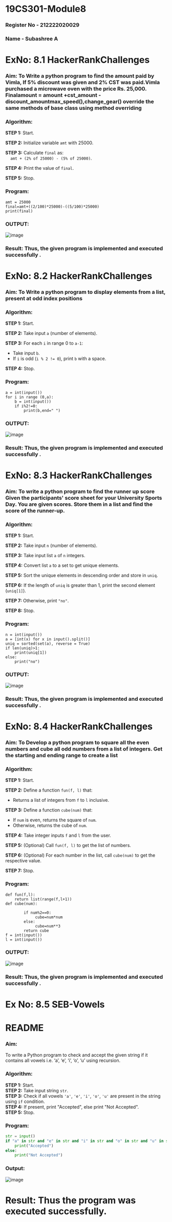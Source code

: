 # 19CS301-Module8
### Register No - 212222020029
### Name - Subashree A

# ExNo: 8.1 HackerRankChallenges
### Aim: To Write a python program to find the amount paid by Vimla, If 5% discount was given and 2% CST was paid.Vimla purchased a microwave oven with the price Rs. 25,000. Finalamount = amount +cst_amount - discount_amountmax_speed(),change_gear() override the same methods of base class  using method overriding
### Algorithm:

**STEP 1:** Start.

**STEP 2:** Initialize variable `amt` with 25000.

**STEP 3:** Calculate `final` as:  
&nbsp;&nbsp;&nbsp;&nbsp;`amt + (2% of 25000) - (5% of 25000)`.

**STEP 4:** Print the value of `final`.

**STEP 5:** Stop.

### Program:
```
amt = 25000
final=amt+((2/100)*25000)-((5/100)*25000)
print(final)

```
### OUTPUT:
![image](https://github.com/user-attachments/assets/c57524d3-e975-47e3-9504-00414d48028e)

### Result: Thus, the given program is implemented and executed successfully .

# ExNo: 8.2 HackerRankChallenges
### Aim: To Write a python program to display elements from a list, present at odd index positions
### Algorithm:

**STEP 1:** Start.

**STEP 2:** Take input `a` (number of elements).

**STEP 3:** For each `i` in range 0 to `a-1`:  
- Take input `b`.  
- If `i` is odd (`i % 2 != 0`), print `b` with a space.

**STEP 4:** Stop.

### Program:
```
a = int(input())
for i in range (0,a):
    b = int(input())
    if i%2!=0:
        print(b,end=" ")

```
### OUTPUT:
![image](https://github.com/user-attachments/assets/71488b37-fe18-44bd-af2e-5cc09941f377)

### Result: Thus, the given program is implemented and executed successfully .

# ExNo: 8.3 HackerRankChallenges
### Aim: To write a python program to find the runner up score Given the participants' score sheet for your University Sports Day. You are given  scores. Store them in a list and find the score of the runner-up.
### Algorithm:

**STEP 1:** Start.

**STEP 2:** Take input `n` (number of elements).

**STEP 3:** Take input list `a` of `n` integers.

**STEP 4:** Convert list `a` to a set to get unique elements.

**STEP 5:** Sort the unique elements in descending order and store in `uniq`.

**STEP 6:** If the length of `uniq` is greater than 1, print the second element (`uniq[1]`).

**STEP 7:** Otherwise, print `"no"`.

**STEP 8:** Stop.

### Program:
```
n = int(input())
a = [int(x) for x in input().split()]
uniq = sorted(set(a), reverse = True)
if len(uniq)>1:
    print(uniq[1])
else:
    print("no")

```
### OUTPUT:
![image](https://github.com/user-attachments/assets/6185a556-40d5-4722-a56d-6736670e42db)

### Result: Thus, the given program is implemented and executed successfully .

# ExNo: 8.4 HackerRankChallenges
### Aim: To Develop a python program to square all the even numbers and cube all odd numbers from a list of integers. Get the starting and ending range to create a list
### Algorithm:

**STEP 1:** Start.

**STEP 2:** Define a function `fun(f, l)` that:
- Returns a list of integers from `f` to `l` inclusive.

**STEP 3:** Define a function `cube(num)` that:
- If `num` is even, returns the square of `num`.
- Otherwise, returns the cube of `num`.

**STEP 4:** Take integer inputs `f` and `l` from the user.

**STEP 5:** (Optional) Call `fun(f, l)` to get the list of numbers.

**STEP 6:** (Optional) For each number in the list, call `cube(num)` to get the respective value.

**STEP 7:** Stop.

### Program:
```
def fun(f,l):
    return list(range(f,l+1))
def cube(num):
   
        if num%2==0:
             cube=num*num
        else:
             cube=num**3
        return cube
f = int(input())
l = int(input())

```
### OUTPUT:
![image](https://github.com/user-attachments/assets/f037bf5f-5cd8-48b9-926c-243f5436fe59)

### Result: Thus, the given program is implemented and executed successfully .

# Ex No: 8.5 SEB-Vowels
# README

### Aim:
To write a Python program to check and accept the given string if it contains all vowels i.e. ‘a’, ‘e’, ‘i’, ‘o’, ‘u’ using recursion.

### Algorithm:

**STEP 1:** Start.  
**STEP 2:** Take input string `str`.  
**STEP 3:** Check if all vowels `'a'`, `'e'`, `'i'`, `'o'`, `'u'` are present in the string using `if` condition.  
**STEP 4:** If present, print "Accepted", else print "Not Accepted".  
**STEP 5:** Stop.

### Program:
```python
str = input()
if "a" in str and "e" in str and "i" in str and "o" in str and "u" in str:
    print("Accepted")
else:
    print("Not Accepted")
```
### Output:
![image](https://github.com/user-attachments/assets/efeaaf4b-4074-46d0-a414-85c6543837bd)
# Result: Thus the program was executed successfully.




